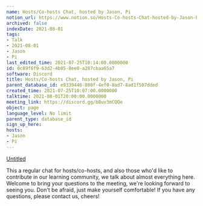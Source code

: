 ```yaml
---
name: Hosts/Co-hosts Chat, hosted by Jason, Pi
notion_url: https://www.notion.so/Hosts-Co-hosts-Chat-hosted-by-Jason-Pi-0c89f6f963d24b058ee0a287cbaa65a7
archived: false
indexDate: 2021-08-01
tags:
- Talk
- 2021-08-01
- Jason
- Pi
last_edited_time: 2021-07-25T10:14:00.0000000
id: 0c89f6f9-63d2-4b05-8ee0-a287cbaa65a7
software: Discord
title: Hosts/Co-hosts Chat, hosted by Jason, Pi
parent_database_id: e9339446-880f-4ef0-8ad7-8ad1f507dded
created_time: 2021-07-25T10:07:00.0000000
talktime: 2021-08-01T20:00:00.0000000
meeting_link: https://discord.gg/bBuv3mCQQe
object: page
language_level: No limit
parent_type: database_id
sign_up_here: 
hosts:
- Jason
- Pi
---
```




[Untitled](https://www.notion.so/cb083fc4f0b7459aa5afe1900ef25a1f)   


This a regular chat for hosts/co-hosts, and also those who'd like to contribute in our learning community, we talk about almost everything here. Welcome to bring your questions to the meeting, we're looking forward to seeing you. Don't be afraid, just make yourself comfortable!
If you have any questions, please contact us, cheers!







